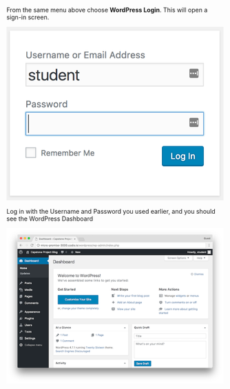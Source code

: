 From the same menu above choose **WordPress Login**.  This will open a sign-in screen.

![LoginScreen](./img/login.png "WordPress Login Prompt")



Log in with the Username and Password you used earlier, and you should see the WordPress Dashboard

![Dashboard](./img/dashboard.png "WordPress Dashboard")

